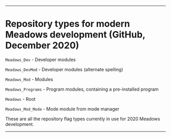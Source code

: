 
***

# Repository types for modern Meadows development (GitHub, December 2020)

`Meadows_Dev` - Developer modules

`Meadows_DevMod` - Developer modules (alternate spelling)

`Meadows_Mod` - Modules

`Meadows_Programs` - Program modules, containing a pre-installed program

`Meadows` - Root

`Meadows_Mod_Mode` - Mode module from mode manager

These are all the repository flag types currently in use for 2020 Meadows development.

***
